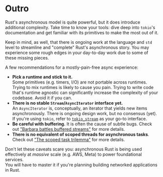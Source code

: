 # Outro

Rust's asynchronous model is quite powerful, but it does introduce additional
complexity. Take time to know your tools: dive deep into `tokio`'s documentation 
and get familiar with its primitives to make the most out of it.

Keep in mind, as well, that there is ongoing work at the language and `std` level
to streamline and "complete" Rust's asynchronous story. You may experience some
rough edges in your day-to-day work due to some of these missing pieces.

A few recommendations for a mostly-pain-free async experience:

- **Pick a runtime and stick to it.**   
  Some primitives (e.g. timers, I/O) are not portable across runtimes. Trying to
  mix runtimes is likely to cause you pain. Trying to write code that's runtime
  agnostic can significantly increase the complexity of your codebase. Avoid it 
  if you can. 
- **There is no stable `Stream`/`AsyncIterator` interface yet.**  
  An `AsyncIterator` is, conceptually, an iterator that yields new items 
  asynchronously. There is ongoing design work, but no consensus (yet).
  If you're using `tokio`, refer to [`tokio_stream`](https://docs.rs/tokio-stream/latest/tokio_stream/) 
  as your go-to interface.
- **Be careful with buffering.**
  It is often the cause of subtle bugs. Check out 
  ["Barbara battles buffered streams"](https://rust-lang.github.io/wg-async/vision/submitted_stories/status_quo/barbara_battles_buffered_streams.html)
  for more details. 
- **There is no equivalent of scoped threads for asynchronous tasks**.
  Check out ["The scoped task trilemma"](https://without.boats/blog/the-scoped-task-trilemma/)
  for more details.

Don't let these caveats scare you: asynchronous Rust is being used effectively
at _massive_ scale (e.g. AWS, Meta) to power foundational services.  
You will have to master it if you're planning building networked applications
in Rust.
